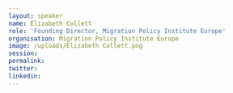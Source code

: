 ```yaml
---
layout: speaker
name: Elizabeth Collett
role: 'Founding Director, Migration Policy Institute Europe'
organisation: Migration Policy Institute Europe
image: /uploads/Elizabeth Collett.png
session:
permalink:
twitter:
linkedin:
---
```



